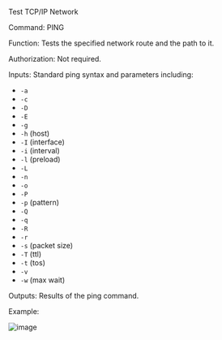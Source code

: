 Test TCP/IP Network

Command: PING

Function: Tests the specified network route and the path to it.

Authorization: Not required.

Inputs: Standard ping syntax and parameters including:
- `-a`
- `-c`
- `-D`
- `-E`
- `-g`
- `-h` (host)
- `-I` (interface)
- `-i` (interval)
- `-l` (preload)
- `-L`
- `-n`
- `-o`
- `-P`
- `-p` (pattern)
- `-Q`
- `-q`
- `-R`
- `-r`
- `-s` (packet size)
- `-T` (ttl)
- `-t` (tos)
- `-v`
- `-w` (max wait)

Outputs: Results of the ping command.

Example:

![image](https://user-images.githubusercontent.com/77227227/196661927-154812b3-107a-4904-9eb2-d110aefd72e8.png)
